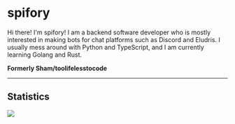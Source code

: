 # spifory

Hi there! I'm spifory! I am a backend software developer who is mostly interested in making bots for chat platforms such as Discord and Eludris. I usually mess around with Python and TypeScript, and I am currently learning Golang and Rust.

**Formerly Sham/toolifelesstocode**

------------
## Statistics

![](https://github-readme-stats.vercel.app/api?username=spifory&count_private=true&theme=midnight-purple&show_icons=true&hide_border=true)

